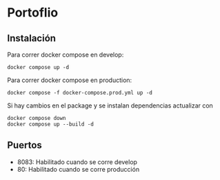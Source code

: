 # Portoflio

## Instalación
Para correr docker compose en develop:
```
docker compose up -d
```
Para correr docker compose en production:
```
docker compose -f docker-compose.prod.yml up -d
```
Si hay cambios en el package y se instalan dependencias actualizar con
```
docker compose down
docker compose up --build -d
```

## Puertos
- 8083: Habilitado cuando se corre develop
- 80: Habilitado cuando se corre producción